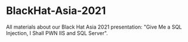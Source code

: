 # BlackHat-Asia-2021
All materials about our Black Hat Asia 2021 presentation: "Give Me a SQL Injection, I Shall PWN IIS and SQL Server".
